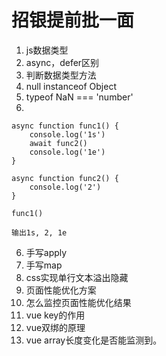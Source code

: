 # 招银提前批一面

1. js数据类型
2. async，defer区别
3. 判断数据类型方法
4. null instanceof Object
5. typeof NaN === 'number'
6. 
```
async function func1() {
    console.log('1s')
    await func2()
    console.log('1e')
}

async function func2() {
    console.log('2')
}

func1()

输出1s, 2, 1e
```

6. 手写apply
7. 手写map
8.  css实现单行文本溢出隐藏
9.  页面性能优化方案
10. 怎么监控页面性能优化结果
11. vue key的作用
12. vue双绑的原理
13. vue array长度变化是否能监测到。